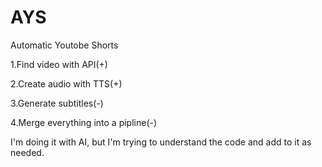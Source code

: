 # AYS

Automatic Youtobe Shorts

1.Find video with API(+)

2.Create audio with TTS(+)

3.Generate subtitles(-)

4.Merge everything into a pipline(-)

I'm doing it with AI, but I'm trying to understand the code and add to it as needed.
